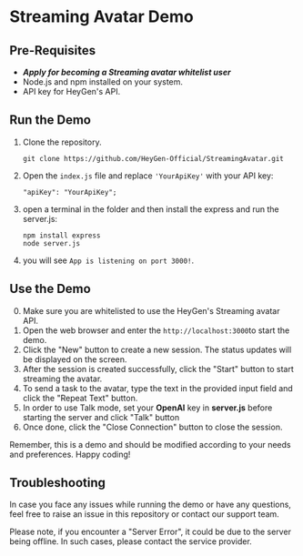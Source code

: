# Streaming Avatar Demo

## Pre-Requisites

- **_Apply for becoming a Streaming avatar whitelist user_**
- Node.js and npm installed on your system.
- API key for HeyGen's API.

## Run the Demo

1. Clone the repository.

   ```
   git clone https://github.com/HeyGen-Official/StreamingAvatar.git
   ```

2. Open the `index.js` file and replace `'YourApiKey'` with your API key:

   ```
   "apiKey": "YourApiKey";
   ```

3. open a terminal in the folder and then install the express and run the server.js:

   ```
   npm install express
   node server.js
   ```

4. you will see `App is listening on port 3000!`.

## Use the Demo

0. Make sure you are whitelisted to use the HeyGen's Streaming avatar API.
1. Open the web browser and enter the `http://localhost:3000`to start the demo.
2. Click the "New" button to create a new session. The status updates will be displayed on the screen.
3. After the session is created successfully, click the "Start" button to start streaming the avatar.
4. To send a task to the avatar, type the text in the provided input field and click the "Repeat Text" button.
5. In order to use Talk mode, set your **OpenAI** key in **server.js** before starting the server and click "Talk" button
6. Once done, click the "Close Connection" button to close the session.

Remember, this is a demo and should be modified according to your needs and preferences. Happy coding!

## Troubleshooting

In case you face any issues while running the demo or have any questions, feel free to raise an issue in this repository or contact our support team.

Please note, if you encounter a "Server Error", it could be due to the server being offline. In such cases, please contact the service provider.
